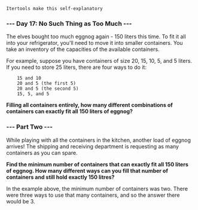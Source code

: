 ```
Itertools make this self-explanatory
```
### --- Day 17: No Such Thing as Too Much ---

The elves bought too much eggnog again - 150 liters this time. To fit it all into your refrigerator, you'll need to move it into smaller containers. You take an inventory of the capacities of the available containers.

For example, suppose you have containers of size 20, 15, 10, 5, and 5 liters. If you need to store 25 liters, there are four ways to do it:
```
    15 and 10
    20 and 5 (the first 5)
    20 and 5 (the second 5)
    15, 5, and 5
```
**Filling all containers entirely, how many different combinations of containers can exactly fit all 150 liters of eggnog?**

### --- Part Two ---

While playing with all the containers in the kitchen, another load of eggnog arrives! The shipping and receiving department is requesting as many containers as you can spare.

**Find the minimum number of containers that can exactly fit all 150 liters of eggnog. How many different ways can you fill that number of containers and still hold exactly 150 litres?**

In the example above, the minimum number of containers was two. There were three ways to use that many containers, and so the answer there would be 3.

